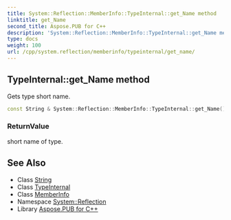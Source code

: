 ```yaml
---
title: System::Reflection::MemberInfo::TypeInternal::get_Name method
linktitle: get_Name
second_title: Aspose.PUB for C++
description: 'System::Reflection::MemberInfo::TypeInternal::get_Name method. Gets type short name in C++.'
type: docs
weight: 100
url: /cpp/system.reflection/memberinfo/typeinternal/get_name/
---
```

## TypeInternal::get_Name method


Gets type short name.

```cpp
const String & System::Reflection::MemberInfo::TypeInternal::get_Name() const
```


### ReturnValue

short name of type.

## See Also

* Class [String](../../../../system/string/)
* Class [TypeInternal](../)
* Class [MemberInfo](../../)
* Namespace [System::Reflection](../../../)
* Library [Aspose.PUB for C++](../../../../)
